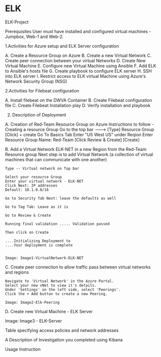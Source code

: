 # ELK
ELK-Project

Prerequisites 
User must have installed and configured virtual machines - Jumpbox, Web-1 and Web-2.

1.Activities for Azure setup and ELK Server configuration

A. Create a Resource Group on Azure
B. Create a new Virtual Network
C. Create peer connection between your virtual Networks
D. Create New Virtual Machine
E. Configure new Virtual Machine using Ansible
F. Add ELK to Ansible's hosts file
G. Create playbook to configure ELK server
H. SSH into ELK server
I. Restrict access to ELK virtual Machine using Azure's Network Security Group (NSG)

2.Activities for Filebeat configuration

A. Install filebeat on the DWVA Container
B. Create Filebeat configuration file
C. Create Filebeat Installation play
D. Verify installation and playbook




2. Description of Deployment

A. Creation of Red-Team Resource Group on Azure
    Instructions to follow - Creating a resource Group
    Go to the top bar ---> [Type] Resource Group 
    [Click] + create
    Go To Basics Tab
    Enter "US West US" under Reqion
    Enter Resource Group Name: Red-Team
    [Click Review & Create]
    [Create]

B. Add a Virtual Network ELK-NET in a new Region from the Red-Team Resource group
Next step is to add Virtual Network (a collection of virtual machines that can communicate with one another)

    Type -- Virtual network on Top bar

    Select your resource Group
    Enter your virtual network - ELK-NET
    Click Next: IP addresses
    Default: 10.1.0.0/16

    Go to Security Tab Next: leave the defaults as well

    Go to Tag Tab: Leave as it is

    Go to Review & Create 

    Running final validation ..... Validation passed

    Then click on Create

    ....Initializing Deployment to 
    ....Your deployment is complete
    
    
    Image: Image1-VirtualNetwork-ELK-NET
    
C.  Create peer connection to allow traffic pass between virtual networks and regions

	Navigate to 'Virtual Network' in the Azure Portal.
	Select your new vNet to view it's details.
	Under 'Settings' on the left side, select 'Peerings'.
	Click the + Add button to create a new Peering.
    
    Image: Image2-Elk-Peering
    
    
 D. Create new Virtual Machine - ELK Server
 
 Image: Image3 - ELK-Server
 
 
 
 


  
  








Table specifying access policies and network addresses




A Description of Investigation you completed using Kibana




Usage Instruction





